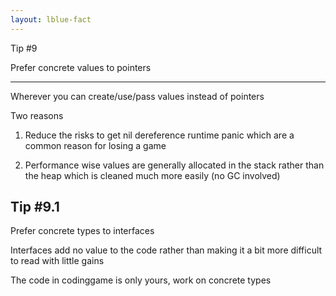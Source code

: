 ```yaml
---
layout: lblue-fact
---
```


Tip #9

Prefer concrete values to pointers

---

Wherever you can create/use/pass values instead of pointers

Two reasons

1. Reduce the risks to get nil dereference runtime panic which are a common reason for losing a game

2. Performance wise values are generally allocated in the stack rather than the heap which is cleaned much more easily (no GC involved)

## Tip #9.1

Prefer concrete types to interfaces

Interfaces add no value to the code rather than making it a bit more difficult to read with little gains

The code in codinggame is only yours, work on concrete types